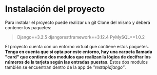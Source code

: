 # Instalación del proyecto

Para instalar el proyecto puede realizar un git Clone del mismo y deberá contener los paquetes:

> Django==3.2.5
> djangorestframework==3.12.4
> PyMySQL==1.0.2

El proyecto cuenta con un entorno virtual que contiene estos paquetes. **Tenga en cuenta que si opta por este entorno, hay una carpeta llamada "card" que contiene dos modulos que realizan la lógica de decifrar los números de la tarjeta según las entradas puestas**. Estos dos modulos también se encuentran dentro de la app de *"restapidjango"*. 